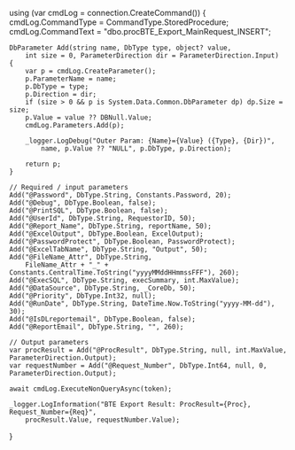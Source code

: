 using (var cmdLog = connection.CreateCommand())
{
    cmdLog.CommandType = CommandType.StoredProcedure;
    cmdLog.CommandText = "dbo.procBTE_Export_MainRequest_INSERT";

    DbParameter Add(string name, DbType type, object? value,
        int size = 0, ParameterDirection dir = ParameterDirection.Input)
    {
        var p = cmdLog.CreateParameter();
        p.ParameterName = name;
        p.DbType = type;
        p.Direction = dir;
        if (size > 0 && p is System.Data.Common.DbParameter dp) dp.Size = size;
        p.Value = value ?? DBNull.Value;
        cmdLog.Parameters.Add(p);

        _logger.LogDebug("Outer Param: {Name}={Value} ({Type}, {Dir})",
            name, p.Value ?? "NULL", p.DbType, p.Direction);

        return p;
    }

    // Required / input parameters
    Add("@Password", DbType.String, Constants.Password, 20);
    Add("@Debug", DbType.Boolean, false);
    Add("@PrintSQL", DbType.Boolean, false);
    Add("@UserId", DbType.String, RequestorID, 50);
    Add("@Report_Name", DbType.String, reportName, 50);
    Add("@ExcelOutput", DbType.Boolean, ExcelOutput);
    Add("@PasswordProtect", DbType.Boolean, PasswordProtect);
    Add("@ExcelTabName", DbType.String, "Output", 50);
    Add("@FileName_Attr", DbType.String,
        FileName_Attr + "_" + Constants.CentralTime.ToString("yyyyMMddHHmmssFFF"), 260);
    Add("@ExecSQL", DbType.String, execSummary, int.MaxValue);
    Add("@DataSource", DbType.String, _CoreDb, 50);
    Add("@Priority", DbType.Int32, null);
    Add("@RunDate", DbType.String, DateTime.Now.ToString("yyyy-MM-dd"), 30);
    Add("@IsDLreportemail", DbType.Boolean, false);
    Add("@ReportEmail", DbType.String, "", 260);

    // Output parameters
    var procResult = Add("@ProcResult", DbType.String, null, int.MaxValue, ParameterDirection.Output);
    var requestNumber = Add("@Request_Number", DbType.Int64, null, 0, ParameterDirection.Output);

    await cmdLog.ExecuteNonQueryAsync(token);

    _logger.LogInformation("BTE Export Result: ProcResult={Proc}, Request_Number={Req}",
        procResult.Value, requestNumber.Value);
}
